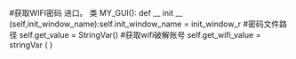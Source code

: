 #获取WIFI密码
进口。
类 MY_GUI():
def __ init __ (self,init_window_name):self.init_window_name = init_window_r
#密码文件路径
self.get_value = StringVar()
#获取wifi破解账号
self.get_wifi_value = stringVar ( )
